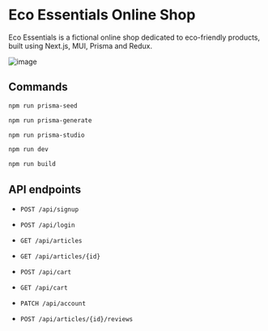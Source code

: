 # Eco Essentials Online Shop

Eco Essentials is a fictional online shop dedicated to eco-friendly products, built using Next.js, MUI, Prisma and Redux.

![image](https://github.com/user-attachments/assets/208eb761-fd15-46e2-b27c-18b80bba9309)

## Commands

```bash
npm run prisma-seed

npm run prisma-generate

npm run prisma-studio

npm run dev

npm run build

```

## API endpoints

- `POST /api/signup`

- `POST /api/login`

- `GET /api/articles`

- `GET /api/articles/{id}`

- `POST /api/cart`

- `GET /api/cart`

- `PATCH /api/account`

- `POST /api/articles/{id}/reviews`
